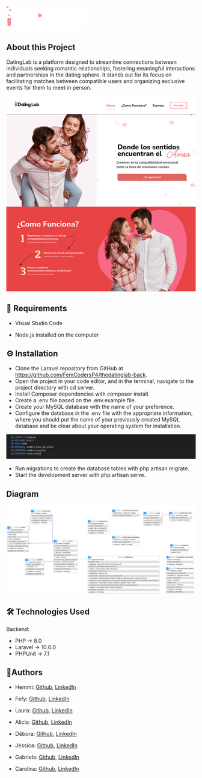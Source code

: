 
![Logo](https://github.com/Jasz-17/im-genes/blob/main/Logo%20Blanco.png?raw=true)


## About this Project

DatingLab is a platform designed to streamline connections between individuals seeking romantic relationships, fostering meaningful interactions and partnerships in the dating sphere. It stands out for its focus on facilitating matches between compatible users and organizing exclusive events for them to meet in person.

![Home](https://github.com/Jasz-17/im-genes/blob/main/Home-desktopgit.png?raw=true)

##  📌 Requirements

-  Visual Studio Code

-  Node.js installed on the computer
## ⚙️ Installation

- Clone the Laravel repository from GitHub at https://github.com/FemCodersP4/thedatinglab-back.
- Open the project in your code editor, and in the terminal, navigate to the project directory with cd server.
- Install Composer dependencies with composer install.
- Create a .env file based on the .env.example file.
- Create your MySQL database with the name of your preference.
- Configure the database in the .env file with the appropriate information, where you should put the name of your previously created MySQL database and be clear about your operating system for installation.


![Logo](https://github.com/Jasz-17/im-genes/blob/main/Captura%20de%20pantalla%202024-04-07%20165624.png?raw=true)

- Run migrations to create the database tables with php artisan migrate.
- Start the development server with php artisan serve.




    
## Diagram

![Screenshot](https://github.com/Jasz-17/im-genes/blob/main/image%2034.png?raw=true)


## 🛠️ Technologies Used

Backend:
- PHP -> 8.0
- Laravel -> 10.0.0
- PHPUnit -> 7.1
## 🔗Authors

-  Hemmi: [Github](https://github.com/HemiCastillo), [LinkedIn](https://www.linkedin.com/in/hemileidis/)

-  Fefy: [Github](https://github.com/stef-ania), [LinkedIn](https://www.linkedin.com/in/stefania-desogus/)

-  Laura: [Github](https://github.com/ImLauraGS), [LinkedIn](https://www.linkedin.com/in/laura-gil-solano/)

-  Alicia: [Github](https://github.com/AliciaoE), [LinkedIn](https://github.com/FemCodersP4/thedatinglab-front/blob/main/www.linkedin.com/in/alicia-ontiveros-escudero)

-  Débora: [Github](https://github.com/debora-smb), [LinkedIn](https://www.linkedin.com/in/debora-smenezes/)

-  Jéssica: [Github](https://github.com/Jasz-17), [LinkedIn](https://www.linkedin.com/in/jéssicazs)

-  Gabriela: [Github](https://github.com/annaLucian), [LinkedIn](https://www.linkedin.com/in/gabriela-poves-navarro/)

-  Carolina: [Github](https://github.com/FemCodersP4/thedatinglab-front/blob/main), [LinkedIn](https://github.com/FemCodersP4/thedatinglab-front/blob/main)












